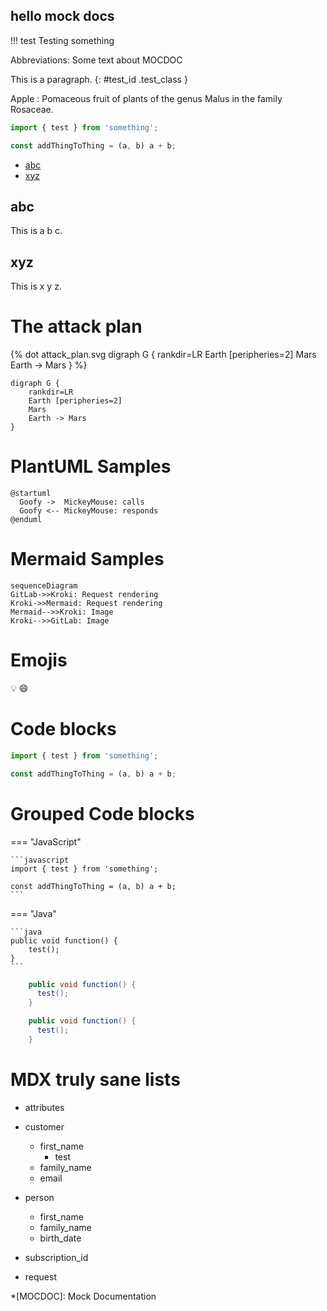 ## hello mock docs

!!! test
Testing something

Abbreviations:
Some text about MOCDOC

This is a paragraph.
{: #test_id .test_class }

Apple
: Pomaceous fruit of plants of the genus Malus in
the family Rosaceae.

```javascript
import { test } from 'something';

const addThingToThing = (a, b) a + b;
```

- [abc](#abc)
- [xyz](#xyz)

## abc

This is a b c.

## xyz

This is x y z.

# The attack plan

{% dot attack_plan.svg
    digraph G {
        rankdir=LR
        Earth [peripheries=2]
        Mars
        Earth -> Mars
    }
%}

```graphviz dot attack_plan.svg
digraph G {
    rankdir=LR
    Earth [peripheries=2]
    Mars
    Earth -> Mars
}
```

# PlantUML Samples

```plantuml classes="uml myDiagram" alt="Diagram placeholder" title="My diagram"
@startuml
  Goofy ->  MickeyMouse: calls
  Goofy <-- MickeyMouse: responds
@enduml
```

# Mermaid Samples

```kroki-mermaid
sequenceDiagram
GitLab->>Kroki: Request rendering
Kroki->>Mermaid: Request rendering
Mermaid-->>Kroki: Image
Kroki-->>GitLab: Image
```

# Emojis

:bulb: :smile:

# Code blocks

```javascript
import { test } from 'something';

const addThingToThing = (a, b) a + b;
```

# Grouped Code blocks

=== "JavaScript"

    ```javascript
    import { test } from 'something';

    const addThingToThing = (a, b) a + b;
    ```

=== "Java"

    ```java
    public void function() {
        test();
    }
    ```

```java tab="java"
    public void function() {
      test();
    }
```

```java tab="java 2"
    public void function() {
      test();
    }
```

# MDX truly sane lists

- attributes

- customer
  - first_name
    - test
  - family_name
  - email
- person
  - first_name
  - family_name
  - birth_date
- subscription_id

- request

<!-- prettier-ignore -->
*[MOCDOC]: Mock Documentation
